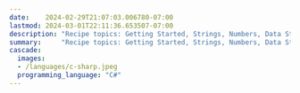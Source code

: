```yaml
---
date:    2024-02-29T21:07:03.006780-07:00
lastmod: 2024-03-01T22:11:36.653507-07:00
description: "Recipe topics: Getting Started, Strings, Numbers, Data Structures, Good Coding Practices, Files and I/O, Dates and Times, Data and Text Processing,…"
summary:     "Recipe topics: Getting Started, Strings, Numbers, Data Structures, Good Coding Practices, Files and I/O, Dates and Times, Data and Text Processing,…"
cascade:
  images:
  - /languages/c-sharp.jpeg
  programming_language: "C#"
---
```

